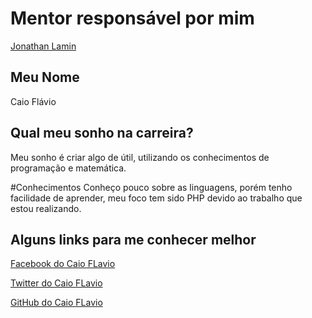 # Mentor responsável por mim

[Jonathan Lamin](/profiles/mentors/profiles/jonathan_lamim.md)

## Meu Nome

Caio Flávio

## Qual meu sonho na carreira?

Meu sonho é criar algo de útil, utilizando os conhecimentos de programação e matemática.

#Conhecimentos
Conheço pouco sobre as linguagens, porém tenho facilidade de aprender, meu foco tem sido PHP devido ao trabalho que estou realizando.

## Alguns links para me conhecer melhor

[Facebook do Caio FLavio](https://www.facebook.com/kaioflavioo)

[Twitter do Caio FLavio](https://twitter.com/kaioflavio123)

[GitHub do Caio FLavio](https://github.com/CaioFlavio)
